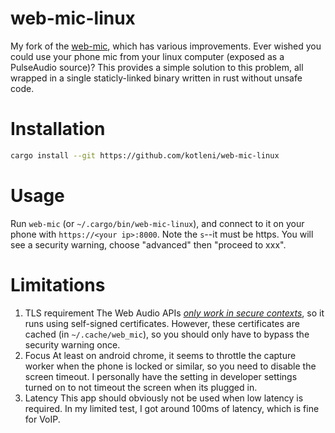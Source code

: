 # web-mic-linux
My fork of the [web-mic](https://github.com/russelltg/web-mic), which has various improvements.
Ever wished you could use your phone mic from your linux computer (exposed as a PulseAudio source)?
This provides a simple solution to this problem, all wrapped in a single staticly-linked binary written in rust without unsafe code.

# Installation
```bash
cargo install --git https://github.com/kotleni/web-mic-linux
```

# Usage
Run `web-mic` (or `~/.cargo/bin/web-mic-linux`), and connect to it on your phone with `https://<your ip>:8000`. Note the `s`--it must be https. 
You will see a security warning, choose "advanced" then "proceed to xxx".

# Limitations
1. TLS requirement
The Web Audio APIs [_only work in secure contexts_](https://developer.mozilla.org/en-US/docs/Web/API/AudioWorkletNode), so it runs using self-signed certificates. 
However, these certificates are cached (in `~/.cache/web_mic`), so you should only have to bypass the security warning once.
2. Focus
At least on android chrome, it seems to throttle the capture worker when the phone is locked or similar, so you need to disable the screen timeout.
I personally have the setting in developer settings turned on to not timeout the screen when its plugged in.
3. Latency
This app should obviously not be used when low latency is required. In my limited test, I got around 100ms of latency, which is fine for VoIP.
